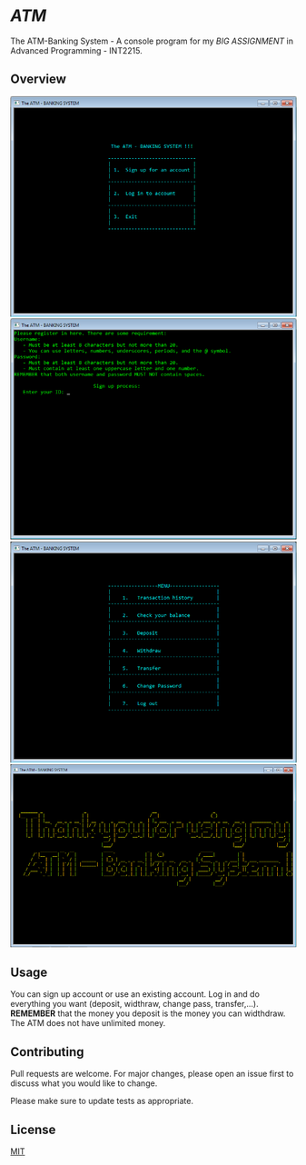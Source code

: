 # _ATM_
The ATM-Banking System - A console program for my *BIG ASSIGNMENT* in Advanced Programming - INT2215.

## Overview
![display](https://github.com/naslth/_ATM_/blob/master/screenshot/Display.png)
![signup](https://github.com/naslth/_ATM_/blob/master/screenshot/Signup.png)
![menu](https://github.com/naslth/_ATM_/blob/master/screenshot/Menu.png)
![logout](https://github.com/naslth/_ATM_/blob/master/screenshot/Logout.png)

## Usage
You can sign up account or use an existing account. Log in and do everything you want (deposit, widthraw, change pass, transfer,...). 
**REMEMBER** that the money you deposit is the money you can widthdraw. The ATM does not have unlimited money.

## Contributing
Pull requests are welcome. For major changes, please open an issue first to discuss what you would like to change.

Please make sure to update tests as appropriate.

## License
[MIT](https://choosealicense.com/licenses/mit/)
